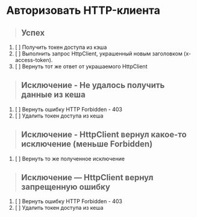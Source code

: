 # Авторизовать HTTP-клиента

> ## Успех
1. [ ] Получить токен доступа из кэша
2. [ ] Выполнить запрос HttpClient, украшенный новым заголовком (x-access-token).
3. [ ] Вернуть тот же ответ от украшаемого HttpClient

> ## Исключение - Не удалось получить данные из кеша
1. [ ] Вернуть ошибку HTTP Forbidden - 403
2. [ ] Удалить токен доступа из кеша

> ## Исключение - HttpClient вернул какое-то исключение (меньше Forbidden)
1. [ ] Вернуть то же полученное исключение

> ## Исключение — HttpClient вернул запрещенную ошибку
1. [ ] Вернуть ошибку HTTP Forbidden - 403
2. [ ] Удалить токен доступа из кеша